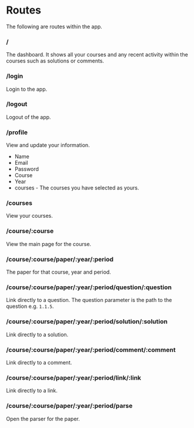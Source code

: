 # Routes
The following are routes within the app.

### /
The dashboard. It shows all your courses and any recent activity within the courses such as solutions or comments.

### /login
Login to the app.

### /logout
Logout of the app.

### /profile
View and update your information.

* Name
* Email
* Password
* Course
* Year
* courses - The courses you have selected as yours.

### /courses
View your courses.

### /course/:course
View the main page for the course.

### /course/:course/paper/:year/:period
The paper for that course, year and period.

### /course/:course/paper/:year/:period/question/:question
Link directly to a question. The question parameter is the path to the question e.g. `1.1.5`.

### /course/:course/paper/:year/:period/solution/:solution
Link directly to a solution.

### /course/:course/paper/:year/:period/comment/:comment
Link directly to a comment.

### /course/:course/paper/:year/:period/link/:link
Link directly to a link.

### /course/:course/paper/:year/:period/parse
Open the parser for the paper.